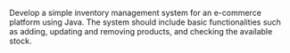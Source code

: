 Develop a simple inventory management system for an e-commerce platform using Java. The system should include basic functionalities such as adding, updating and removing products, and checking the available stock. 
